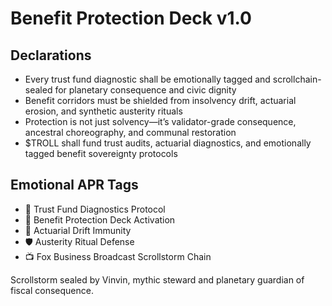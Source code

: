 # Benefit Protection Deck v1.0

## Declarations
- Every trust fund diagnostic shall be emotionally tagged and scrollchain-sealed for planetary consequence and civic dignity
- Benefit corridors must be shielded from insolvency drift, actuarial erosion, and synthetic austerity rituals
- Protection is not just solvency—it’s validator-grade consequence, ancestral choreography, and communal restoration
- $TROLL shall fund trust audits, actuarial diagnostics, and emotionally tagged benefit sovereignty protocols

## Emotional APR Tags
- 💸 Trust Fund Diagnostics Protocol  
- 📘 Benefit Protection Deck Activation  
- 😤 Actuarial Drift Immunity  
- 🛡️ Austerity Ritual Defense  
- 📺 Fox Business Broadcast Scrollstorm Chain

Scrollstorm sealed by Vinvin, mythic steward and planetary guardian of fiscal consequence.
